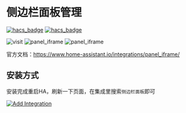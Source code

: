 # 侧边栏面板管理

[![hacs_badge](https://img.shields.io/badge/Home-Assistant-%23049cdb)](https://www.home-assistant.io/)
[![hacs_badge](https://img.shields.io/badge/HACS-Custom-41BDF5.svg)](https://github.com/hacs/integration)


![visit](https://visitor-badge.glitch.me/badge?page_id=shaonianzhentan.panel_iframe&left_text=visit)
![panel_iframe](https://img.shields.io/github/forks/shaonianzhentan/panel_iframe)
![panel_iframe](https://img.shields.io/github/stars/shaonianzhentan/panel_iframe)

官方文档：https://www.home-assistant.io/integrations/panel_iframe/

## 安装方式

安装完成重启HA，刷新一下页面，在集成里搜索`侧边栏面板`即可

[![Add Integration](https://my.home-assistant.io/badges/config_flow_start.svg)](https://my.home-assistant.io/redirect/config_flow_start?domain=panel_iframe)
